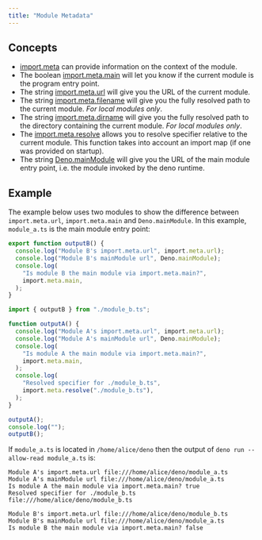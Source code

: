 ```yaml
---
title: "Module Metadata"
---
```


## Concepts

- [import.meta](https://developer.mozilla.org/en-US/docs/Web/JavaScript/Reference/Statements/import.meta)
  can provide information on the context of the module.
- The boolean [import.meta.main](https://deno.land/api?s=ImportMeta#prop_main)
  will let you know if the current module is the program entry point.
- The string [import.meta.url](https://deno.land/api?s=ImportMeta#prop_url) will
  give you the URL of the current module.
- The string
  [import.meta.filename](https://deno.land/api?s=ImportMeta#prop_filename) will
  give you the fully resolved path to the current module. _For local modules
  only_.
- The string
  [import.meta.dirname](https://deno.land/api?s=ImportMeta#prop_dirname) will
  give you the fully resolved path to the directory containing the current
  module. _For local modules only_.
- The [import.meta.resolve](https://deno.land/api?s=ImportMeta#prop_resolve)
  allows you to resolve specifier relative to the current module. This function
  takes into account an import map (if one was provided on startup).
- The string [Deno.mainModule](https://deno.land/api?s=Deno.mainModule) will
  give you the URL of the main module entry point, i.e. the module invoked by
  the deno runtime.

## Example

The example below uses two modules to show the difference between
`import.meta.url`, `import.meta.main` and `Deno.mainModule`. In this example,
`module_a.ts` is the main module entry point:

```ts title="module_b.ts"
export function outputB() {
  console.log("Module B's import.meta.url", import.meta.url);
  console.log("Module B's mainModule url", Deno.mainModule);
  console.log(
    "Is module B the main module via import.meta.main?",
    import.meta.main,
  );
}
```

```ts title="module_a.ts"
import { outputB } from "./module_b.ts";

function outputA() {
  console.log("Module A's import.meta.url", import.meta.url);
  console.log("Module A's mainModule url", Deno.mainModule);
  console.log(
    "Is module A the main module via import.meta.main?",
    import.meta.main,
  );
  console.log(
    "Resolved specifier for ./module_b.ts",
    import.meta.resolve("./module_b.ts"),
  );
}

outputA();
console.log("");
outputB();
```

If `module_a.ts` is located in `/home/alice/deno` then the output of
`deno run --allow-read module_a.ts` is:

```console
Module A's import.meta.url file:///home/alice/deno/module_a.ts
Module A's mainModule url file:///home/alice/deno/module_a.ts
Is module A the main module via import.meta.main? true
Resolved specifier for ./module_b.ts file:///home/alice/deno/module_b.ts

Module B's import.meta.url file:///home/alice/deno/module_b.ts
Module B's mainModule url file:///home/alice/deno/module_a.ts
Is module B the main module via import.meta.main? false
```
